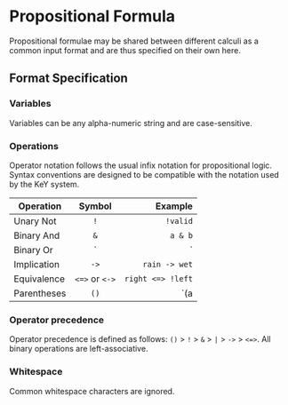 # Propositional Formula

Propositional formulae may be shared between different calculi as a common input format and are thus specified on their own here.

## Format Specification

### Variables

Variables can be any alpha-numeric string and are case-sensitive.

### Operations

Operator notation follows the usual infix notation for propositional logic. Syntax conventions are designed to be compatible with the notation used by the KeY system.

| Operation     | Symbol        | Example           |
| ------------- |:-------------:| -----------------:|
| Unary Not     | `!`           | `!valid`          |
| Binary And    | `&`           | `a & b`           |
| Binary Or     | `|`           | `a | b`           |
| Implication   | `->`          | `rain -> wet`     |
| Equivalence   | `<=>` or `<->`| `right <=> !left` |
| Parentheses   | `()`          | `(a | b) & c`     |

### Operator precedence

Operator precedence is defined as follows: `()` > `!` > `&` > `|` > `->` > `<=>`. All binary operations are left-associative. 

### Whitespace

Common whitespace characters are ignored.